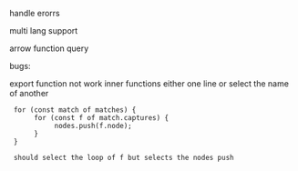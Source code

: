 handle erorrs

multi lang support

arrow function query

bugs:

export function not work
inner functions either one line or select the name of another

     for (const match of matches) {
          for (const f of match.captures) {
               nodes.push(f.node);
          }
     }

     should select the loop of f but selects the nodes push

